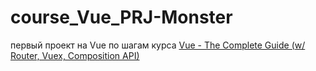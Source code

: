 # course_Vue_PRJ-Monster

первый проект на Vue
по шагам курса <a href="https://www.udemy.com/course/vuejs-2-the-complete-guide/">Vue - The Complete Guide (w/ Router, Vuex, Composition API)</a>
